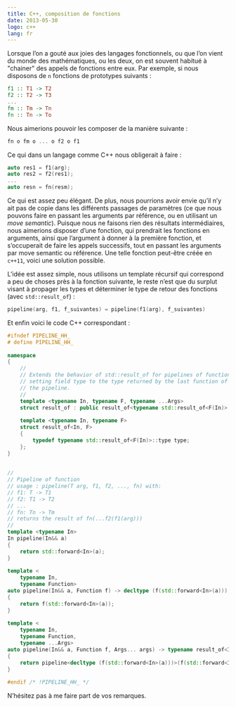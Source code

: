 ```yaml
---
title: C++, composition de fonctions
date: 2013-05-30
logo: c++
lang: fr
---
```


Lorsque l’on a gouté aux joies des langages fonctionnels, ou que
l’on vient du monde des mathématiques, ou les deux, on est souvent
habitué à "chainer" des appels de fonctions entre eux. Par exemple, si
nous disposons de `n` fonctions de prototypes suivants :

```haskell
f1 :: T1 -> T2
f2 :: T2 -> T3
...
fm :: Tm -> Tn
fn :: Tn -> To
```

Nous aimerions pouvoir les composer de la manière suivante :

```haskell
fn o fm o ... o f2 o f1
```

Ce qui dans un langage comme C++ nous obligerait à faire :

```c++
auto res1 = f1(arg);
auto res2 = f2(res1);
...
auto resn = fn(resm);
```

Ce qui est assez peu élégant. De plus, nous pourrions avoir envie
qu’il n’y ait pas de copie dans les différents passages de
paramètres (ce que nous pouvons faire en passant les arguments par
référence, ou en utilisant un *move semantic*). Puisque nous ne
faisons rien des résultats intermédiaires, nous aimerions disposer
d’une fonction, qui prendrait les fonctions en arguments, ainsi que
l’argument à donner à la première fonction, et s’occuperait de
faire les appels successifs, tout en passant les arguments par move
semantic ou référence. Une telle fonction peut-être créée en `c++11`,
voici une solution possible.

L’idée est assez simple, nous utilisons un template récursif qui
correspond a peu de choses près à la fonction suivante, le reste
n’est que du surplut visant à propager les types et déterminer le
type de retour des fonctions (avec `std::result_of`) :

```c++
pipeline(arg, f1, f_suivantes) = pipeline(f1(arg), f_suivantes)
```

Et enfin voici le code C++ correspondant :

```c++
#ifndef PIPELINE_HH_
# define PIPELINE_HH_
 
namespace
{
    //
    // Extends the behavior of std::result_of for pipelines of function,
    // setting field type to the type returned by the last function of
    // the pipeline.
    //
    template <typename In, typename F, typename ...Args>
    struct result_of : public result_of<typename std::result_of<F(In)>::type, Args...> {};
 
    template <typename In, typename F>
    struct result_of<In, F>
    {
        typedef typename std::result_of<F(In)>::type type;
    };
}
 
 
//
// Pipeline of function
// usage : pipeline(T arg, f1, f2, ..., fn) with:
// f1: T -> T1
// f2: T1 -> T2
// ...
// fn: Tn -> Tm
// returns the result of fn(...f2(f1(arg)))
//
template <typename In>
In pipeline(In&& a)
{
    return std::forward<In>(a);
}
 
template <
    typename In,
    typename Function>
auto pipeline(In&& a, Function f) -> decltype (f(std::forward<In>(a)))
{
    return f(std::forward<In>(a));
}
 
template <
    typename In,
    typename Function,
    typename ...Args>
auto pipeline(In&& a, Function f, Args... args) -> typename result_of<In, Function, Args...>::type
{
    return pipeline<decltype (f(std::forward<In>(a)))>(f(std::forward<In>(a)), args...);
}
 
#endif /* !PIPELINE_HH_ */
```

N’hésitez pas à me faire part de vos remarques.
